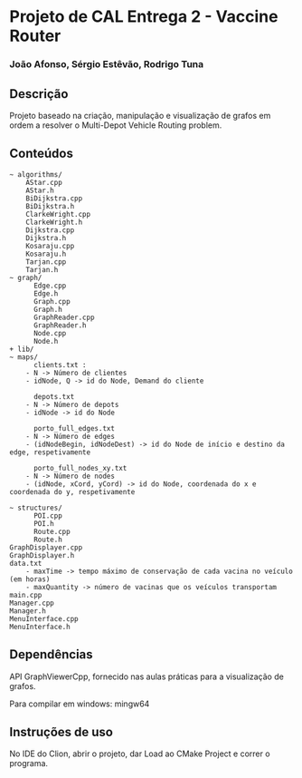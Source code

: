 
# Projeto de CAL Entrega 2 - Vaccine Router
### João Afonso, Sérgio Estêvão, Rodrigo Tuna


## Descrição
Projeto baseado na criação, manipulação e visualização de grafos em ordem a resolver o Multi-Depot Vehicle Routing problem.

## Conteúdos

```
~ algorithms/
    AStar.cpp
    AStar.h
    BiDijkstra.cpp
    BiDijkstra.h
    ClarkeWright.cpp
    ClarkeWright.h
    Dijkstra.cpp
    Dijkstra.h
    Kosaraju.cpp
    Kosaraju.h
    Tarjan.cpp
    Tarjan.h
~ graph/
      Edge.cpp
      Edge.h
      Graph.cpp
      Graph.h
      GraphReader.cpp
      GraphReader.h
      Node.cpp
      Node.h
+ lib/
~ maps/
      clients.txt :
	- N -> Número de clientes
	- idNode, Q -> id do Node, Demand do cliente

      depots.txt
	- N -> Número de depots
	- idNode -> id do Node

      porto_full_edges.txt
	- N -> Número de edges
	- (idNodeBegin, idNodeDest) -> id do Node de início e destino da edge, respetivamente

      porto_full_nodes_xy.txt
	- N -> Número de nodes
	- (idNode, xCord, yCord) -> id do Node, coordenada do x e coordenada do y, respetivamente

~ structures/
      POI.cpp
      POI.h
      Route.cpp
      Route.h
GraphDisplayer.cpp
GraphDisplayer.h
data.txt
    - maxTime -> tempo máximo de conservação de cada vacina no veículo (em horas)
    - maxQuantity -> número de vacinas que os veículos transportam
main.cpp
Manager.cpp
Manager.h
MenuInterface.cpp
MenuInterface.h
```

## Dependências 
API GraphViewerCpp, fornecido nas aulas práticas para a visualização de grafos.

Para compilar em windows: mingw64

## Instruções de uso
No IDE do Clion, abrir o projeto, dar Load ao CMake Project e correr o programa.